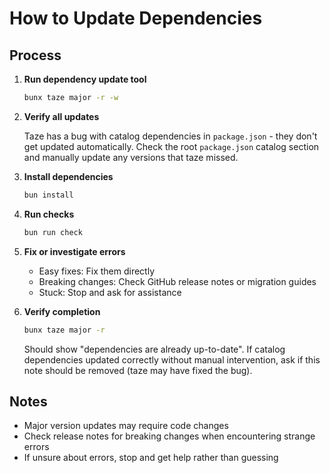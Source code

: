 # How to Update Dependencies

## Process

1. **Run dependency update tool**
   ```bash
   bunx taze major -r -w
   ```

2. **Verify all updates**

   Taze has a bug with catalog dependencies in `package.json` - they don't get updated automatically. Check the root `package.json` catalog section and manually update any versions that taze missed.

3. **Install dependencies**
   ```bash
   bun install
   ```

4. **Run checks**
   ```bash
   bun run check
   ```

5. **Fix or investigate errors**
   - Easy fixes: Fix them directly
   - Breaking changes: Check GitHub release notes or migration guides
   - Stuck: Stop and ask for assistance

6. **Verify completion**
   ```bash
   bunx taze major -r
   ```

   Should show "dependencies are already up-to-date". If catalog dependencies updated correctly without manual intervention, ask if this note should be removed (taze may have fixed the bug).

## Notes

- Major version updates may require code changes
- Check release notes for breaking changes when encountering strange errors
- If unsure about errors, stop and get help rather than guessing

